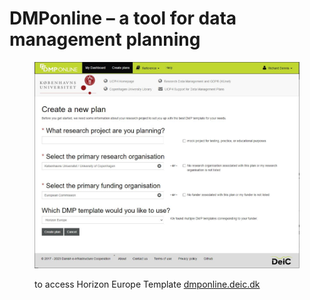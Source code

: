 # DMPonline – a tool for data management planning

<figure><img src="../../../.gitbook/assets/image (53).png" alt=""><figcaption><p>to access Horizon Europe Template <a href="https://dmponline.deic.dk/">dmponline.deic.dk</a></p></figcaption></figure>

